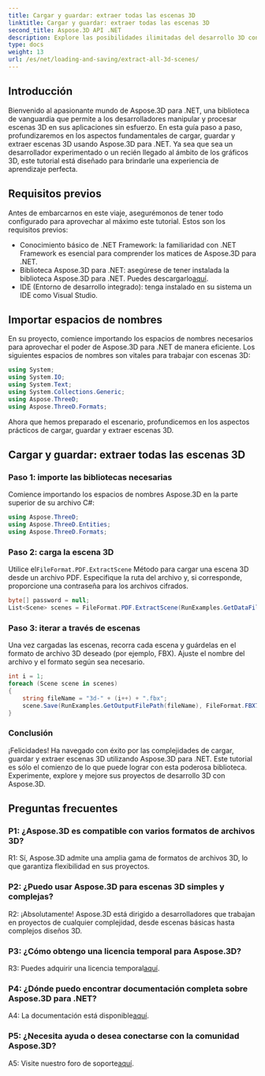 ```yaml
---
title: Cargar y guardar: extraer todas las escenas 3D
linktitle: Cargar y guardar: extraer todas las escenas 3D
second_title: Aspose.3D API .NET
description: Explore las posibilidades ilimitadas del desarrollo 3D con Aspose.3D para .NET. Cargue, guarde y extraiga escenas sin esfuerzo.
type: docs
weight: 13
url: /es/net/loading-and-saving/extract-all-3d-scenes/
---
```

## Introducción

Bienvenido al apasionante mundo de Aspose.3D para .NET, una biblioteca de vanguardia que permite a los desarrolladores manipular y procesar escenas 3D en sus aplicaciones sin esfuerzo. En esta guía paso a paso, profundizaremos en los aspectos fundamentales de cargar, guardar y extraer escenas 3D usando Aspose.3D para .NET. Ya sea que sea un desarrollador experimentado o un recién llegado al ámbito de los gráficos 3D, este tutorial está diseñado para brindarle una experiencia de aprendizaje perfecta.

## Requisitos previos

Antes de embarcarnos en este viaje, asegurémonos de tener todo configurado para aprovechar al máximo este tutorial. Estos son los requisitos previos:

- Conocimiento básico de .NET Framework: la familiaridad con .NET Framework es esencial para comprender los matices de Aspose.3D para .NET.
-  Biblioteca Aspose.3D para .NET: asegúrese de tener instalada la biblioteca Aspose.3D para .NET. Puedes descargarlo[aquí](https://releases.aspose.com/3d/net/).
- IDE (Entorno de desarrollo integrado): tenga instalado en su sistema un IDE como Visual Studio.

## Importar espacios de nombres

En su proyecto, comience importando los espacios de nombres necesarios para aprovechar el poder de Aspose.3D para .NET de manera eficiente. Los siguientes espacios de nombres son vitales para trabajar con escenas 3D:

```csharp
using System;
using System.IO;
using System.Text;
using System.Collections.Generic;
using Aspose.ThreeD;
using Aspose.ThreeD.Formats;
```

Ahora que hemos preparado el escenario, profundicemos en los aspectos prácticos de cargar, guardar y extraer escenas 3D.

## Cargar y guardar: extraer todas las escenas 3D

### Paso 1: importe las bibliotecas necesarias

Comience importando los espacios de nombres Aspose.3D en la parte superior de su archivo C#:

```csharp
using Aspose.ThreeD;
using Aspose.ThreeD.Entities;
using Aspose.ThreeD.Formats;
```

### Paso 2: carga la escena 3D

 Utilice el`FileFormat.PDF.ExtractScene` Método para cargar una escena 3D desde un archivo PDF. Especifique la ruta del archivo y, si corresponde, proporcione una contraseña para los archivos cifrados.

```csharp
byte[] password = null;
List<Scene> scenes = FileFormat.PDF.ExtractScene(RunExamples.GetDataFilePath("House_Design.pdf"), password);
```

### Paso 3: iterar a través de escenas

Una vez cargadas las escenas, recorra cada escena y guárdelas en el formato de archivo 3D deseado (por ejemplo, FBX). Ajuste el nombre del archivo y el formato según sea necesario.

```csharp
int i = 1;
foreach (Scene scene in scenes)
{
    string fileName = "3d-" + (i++) + ".fbx";
    scene.Save(RunExamples.GetOutputFilePath(fileName), FileFormat.FBX7400ASCII);
}
```

### Conclusión

¡Felicidades! Ha navegado con éxito por las complejidades de cargar, guardar y extraer escenas 3D utilizando Aspose.3D para .NET. Este tutorial es sólo el comienzo de lo que puede lograr con esta poderosa biblioteca. Experimente, explore y mejore sus proyectos de desarrollo 3D con Aspose.3D.

## Preguntas frecuentes

### P1: ¿Aspose.3D es compatible con varios formatos de archivos 3D?

R1: Sí, Aspose.3D admite una amplia gama de formatos de archivos 3D, lo que garantiza flexibilidad en sus proyectos.

### P2: ¿Puedo usar Aspose.3D para escenas 3D simples y complejas?

R2: ¡Absolutamente! Aspose.3D está dirigido a desarrolladores que trabajan en proyectos de cualquier complejidad, desde escenas básicas hasta complejos diseños 3D.

### P3: ¿Cómo obtengo una licencia temporal para Aspose.3D?

 R3: Puedes adquirir una licencia temporal[aquí](https://purchase.aspose.com/temporary-license/).

### P4: ¿Dónde puedo encontrar documentación completa sobre Aspose.3D para .NET?

 A4: La documentación está disponible[aquí](https://reference.aspose.com/3d/net/).

### P5: ¿Necesita ayuda o desea conectarse con la comunidad Aspose.3D?

 A5: Visite nuestro foro de soporte[aquí](https://forum.aspose.com/c/3d/18).